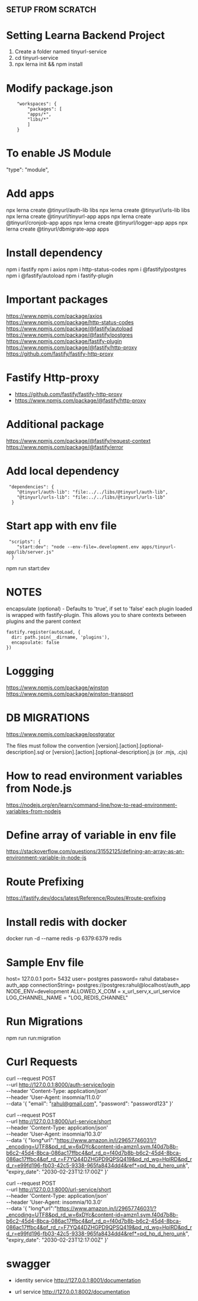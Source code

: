 ## SETUP FROM SCRATCH

# Setting Learna Backend Project

1. Create a folder named tinyurl-service
2. cd tinyurl-service
3. npx lerna init && npm install

# Modify package.json

```
    "workspaces": {
        "packages": [
        "apps/*",
        "libs/*"
        ]
    }
```

# To enable JS Module

"type": "module",

# Add apps

npx lerna create @tinyurl/auth-lib libs
npx lerna create @tinyurl/urls-lib libs
npx lerna create @tinyurl/tinyurl-app apps
npx lerna create @tinyurl/cronjob-app apps
npx lerna create @tinyurl/logger-app apps
npx lerna create @tinyurl/dbmigrate-app apps

# Install dependency

npm i fastify
npm i axios
npm i http-status-codes
npm i @fastify/postgres
npm i @fastify/autoload
npm i fastify-plugin

# Important packages

https://www.npmjs.com/package/axios
https://www.npmjs.com/package/http-status-codes
https://www.npmjs.com/package/@fastify/autoload
https://www.npmjs.com/package/@fastify/postgres
https://www.npmjs.com/package/fastify-plugin
https://www.npmjs.com/package/@fastify/http-proxy
https://github.com/fastify/fastify-http-proxy

# Fastify Http-proxy

- https://github.com/fastify/fastify-http-proxy
- https://www.npmjs.com/package/@fastify/http-proxy

# Additional package

https://www.npmjs.com/package/@fastify/request-context
https://www.npmjs.com/package/@fastify/error

# Add local dependency

```
 "dependencies": {
    "@tinyurl/auth-lib": "file:../../libs/@tinyurl/auth-lib",
    "@tinyurl/urls-lib": "file:../../libs/@tinyurl/urls-lib"
  }
```

# Start app with env file

```
 "scripts": {
    "start:dev": "node --env-file=.development.env apps/tinyurl-app/lib/server.js"
  }
```

npm run start:dev

# NOTES

encapsulate (optional) - Defaults to 'true', if set to 'false' each plugin loaded is wrapped with fastify-plugin. This allows you to share contexts between plugins and the parent context

```
fastify.register(autoLoad, {
  dir: path.join(__dirname, 'plugins'),
  encapsulate: false
})
```

# Loggging

https://www.npmjs.com/package/winston
https://www.npmjs.com/package/winston-transport

# DB MIGRATIONS

https://www.npmjs.com/package/postgrator

The files must follow the convention [version].[action].[optional-description].sql or [version].[action].[optional-description].js (or .mjs, .cjs)

# How to read environment variables from Node.js

https://nodejs.org/en/learn/command-line/how-to-read-environment-variables-from-nodejs

# Define array of variable in env file

https://stackoverflow.com/questions/31552125/defining-an-array-as-an-environment-variable-in-node-js

# Route Prefixing

https://fastify.dev/docs/latest/Reference/Routes/#route-prefixing

# Install redis with docker

docker run -d --name redis -p 6379:6379 redis

# Sample Env file

host= 127.0.0.1
port= 5432
user= postgres
password= rahul
database= auth_app
connectionString= postgres://postgres:rahul@localhost/auth_app
NODE_ENV=development
ALLOWED_X_COM = x_url_serv,x_url_service
LOG_CHANNEL_NAME = "LOG_REDIS_CHANNEL"

# Run Migrations

npm run run:migration

# Curl Requests

curl --request POST \
 --url http://127.0.0.1:8000/auth-service/login \
 --header 'Content-Type: application/json' \
 --header 'User-Agent: insomnia/11.0.0' \
 --data '{
"email": "rahul@gmail.com",
"password": "password123"
}'

curl --request POST \
 --url http://127.0.0.1:8000/url-service/short \
 --header 'Content-Type: application/json' \
 --header 'User-Agent: insomnia/10.3.0' \
 --data '{
"long*url":"https://www.amazon.in/l/29657746031/?_encoding=UTF8&pd_rd_w=6xDYc&content-id=amzn1.sym.f40d7b8b-b6c2-45d4-8bca-086ac17ffbc4&pf_rd_p=f40d7b8b-b6c2-45d4-8bca-086ac17ffbc4&pf_rd_r=F7YQ44DZHGPD9QPSQ419&pd_rd_wg=HpIRD&pd_rd_r=e99fd196-fb03-42c5-9338-965fa8434dd4&ref*=pd_hp_d_hero_unk",
"expiry_date": "2030-02-23T12:17:00Z"
}'

curl --request POST \
 --url http://127.0.0.1:8000/url-service/short \
 --header 'Content-Type: application/json' \
 --header 'User-Agent: insomnia/10.3.0' \
 --data '{
"long*url":"https://www.amazon.in/l/29657746031/?_encoding=UTF8&pd_rd_w=6xDYc&content-id=amzn1.sym.f40d7b8b-b6c2-45d4-8bca-086ac17ffbc4&pf_rd_p=f40d7b8b-b6c2-45d4-8bca-086ac17ffbc4&pf_rd_r=F7YQ44DZHGPD9QPSQ419&pd_rd_wg=HpIRD&pd_rd_r=e99fd196-fb03-42c5-9338-965fa8434dd4&ref*=pd_hp_d_hero_unk",
"expiry_date": "2030-02-23T12:17:00Z"
}'

# swagger

- identity service
  http://127.0.0.1:8001/documentation

- url service
  http://127.0.0.1:8002/documentation
